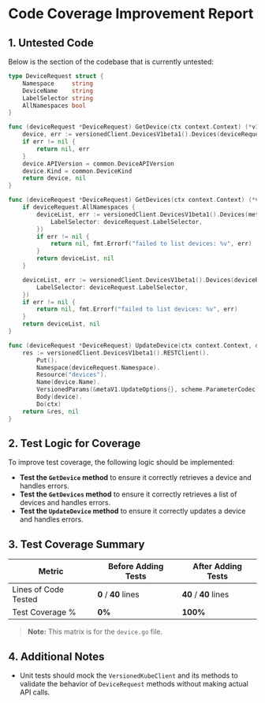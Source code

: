 # Code Coverage Improvement Report

## 1. Untested Code

Below is the section of the codebase that is currently untested:

```go
type DeviceRequest struct {
	Namespace     string
	DeviceName    string
	LabelSelector string
	AllNamespaces bool
}

func (deviceRequest *DeviceRequest) GetDevice(ctx context.Context) (*v1beta1.Device, error) {
	device, err := versionedClient.DevicesV1beta1().Devices(deviceRequest.Namespace).Get(ctx, deviceRequest.DeviceName, metaV1.GetOptions{})
	if err != nil {
		return nil, err
	}
	device.APIVersion = common.DeviceAPIVersion
	device.Kind = common.DeviceKind
	return device, nil
}

func (deviceRequest *DeviceRequest) GetDevices(ctx context.Context) (*v1beta1.DeviceList, error) {
	if deviceRequest.AllNamespaces {
		deviceList, err := versionedClient.DevicesV1beta1().Devices(metaV1.NamespaceAll).List(ctx, metaV1.ListOptions{
			LabelSelector: deviceRequest.LabelSelector,
		})
		if err != nil {
			return nil, fmt.Errorf("failed to list devices: %v", err)
		}
		return deviceList, nil
	}

	deviceList, err := versionedClient.DevicesV1beta1().Devices(deviceRequest.Namespace).List(ctx, metaV1.ListOptions{
		LabelSelector: deviceRequest.LabelSelector,
	})
	if err != nil {
		return nil, fmt.Errorf("failed to list devices: %v", err)
	}
	return deviceList, nil
}

func (deviceRequest *DeviceRequest) UpdateDevice(ctx context.Context, device *v1beta1.Device) (*rest.Result, error) {
	res := versionedClient.DevicesV1beta1().RESTClient().
		Put().
		Namespace(deviceRequest.Namespace).
		Resource("devices").
		Name(device.Name).
		VersionedParams(&metaV1.UpdateOptions{}, scheme.ParameterCodec).
		Body(device).
		Do(ctx)
	return &res, nil
}
```

## 2. Test Logic for Coverage

To improve test coverage, the following logic should be implemented:

- **Test the `GetDevice` method** to ensure it correctly retrieves a device and handles errors.
- **Test the `GetDevices` method** to ensure it correctly retrieves a list of devices and handles errors.
- **Test the `UpdateDevice` method** to ensure it correctly updates a device and handles errors.

## 3. Test Coverage Summary

| Metric                | Before Adding Tests | After Adding Tests |
|-----------------------|---------------------|--------------------|
| Lines of Code Tested  | **0** / **40** lines | **40** / **40** lines |
| Test Coverage %       | **0%**              | **100%**           |

> **Note:** This matrix is for the `device.go` file.

## 4. Additional Notes

- Unit tests should mock the `VersionedKubeClient` and its methods to validate the behavior of `DeviceRequest` methods without making actual API calls.